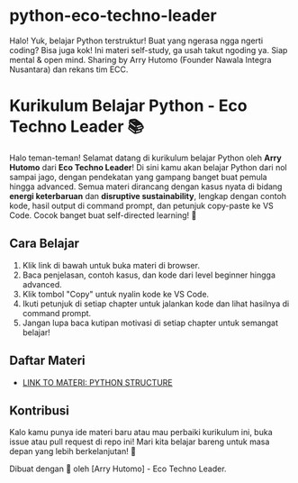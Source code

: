 # python-eco-techno-leader
Halo! Yuk, belajar Python terstruktur! Buat yang ngerasa ngga ngerti coding? Bisa juga kok! Ini materi self-study, ga usah takut ngoding ya. Siap mental &amp; open mind.   Sharing by Arry Hutomo (Founder Nawala Integra Nusantara) dan rekans tim ECC.


# Kurikulum Belajar Python - Eco Techno Leader 📚

Halo teman-teman! Selamat datang di kurikulum belajar Python oleh **Arry Hutomo** dari **Eco Techno Leader**! Di sini kamu akan belajar Python dari nol sampai jago, dengan pendekatan yang gampang banget buat pemula hingga advanced. Semua materi dirancang dengan kasus nyata di bidang **energi keterbaruan** dan **disruptive sustainability**, lengkap dengan contoh kode, hasil output di command prompt, dan petunjuk copy-paste ke VS Code. Cocok banget buat self-directed learning! 🚀

## Cara Belajar
1. Klik link di bawah untuk buka materi di browser.
2. Baca penjelasan, contoh kasus, dan kode dari level beginner hingga advanced.
3. Klik tombol "Copy" untuk nyalin kode ke VS Code.
4. Ikuti petunjuk di setiap chapter untuk jalankan kode dan lihat hasilnya di command prompt.
5. Jangan lupa baca kutipan motivasi di setiap chapter untuk semangat belajar!

## Daftar Materi
- [LINK TO MATERI: PYTHON STRUCTURE](https://arry-hutomo.github.io/python-eco-techno-curriculum/)

## Kontribusi
Kalo kamu punya ide materi baru atau mau perbaiki kurikulum ini, buka issue atau pull request di repo ini! Mari kita belajar bareng untuk masa depan yang lebih berkelanjutan! 🌱

Dibuat dengan 💖 oleh [Arry Hutomo] - Eco Techno Leader.
